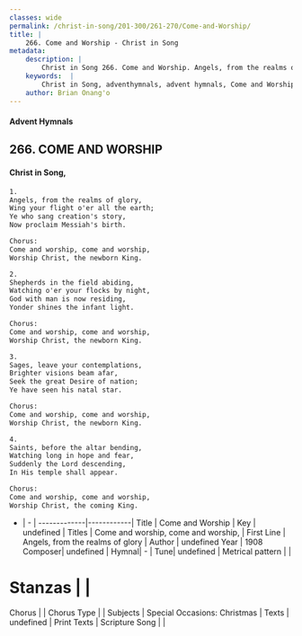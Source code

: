 ```yaml
---
classes: wide
permalink: /christ-in-song/201-300/261-270/Come-and-Worship/
title: |
    266. Come and Worship - Christ in Song
metadata:
    description: |
        Christ in Song 266. Come and Worship. Angels, from the realms of glory, Wing your flight o'er all the earth; Ye who sang creation's story, Now proclaim Messiah's birth. Chorus: Come and worship, come and worship, Worship Christ, the newborn King.
    keywords:  |
        Christ in Song, adventhymnals, advent hymnals, Come and Worship, Angels, from the realms of glory. Come and worship, come and worship,
    author: Brian Onang'o
---
```


#### Advent Hymnals
## 266. COME AND WORSHIP
####  Christ in Song,

```txt
1.
Angels, from the realms of glory,
Wing your flight o'er all the earth;
Ye who sang creation's story,
Now proclaim Messiah's birth.

Chorus:
Come and worship, come and worship,
Worship Christ, the newborn King.

2.
Shepherds in the field abiding,
Watching o'er your flocks by night,
God with man is now residing,
Yonder shines the infant light.  

Chorus:
Come and worship, come and worship,
Worship Christ, the newborn King.

3.
Sages, leave your contemplations,
Brighter visions beam afar,
Seek the great Desire of nation;
Ye have seen his natal star.  

Chorus:
Come and worship, come and worship,
Worship Christ, the newborn King.

4.
Saints, before the altar bending,
Watching long in hope and fear,
Suddenly the Lord descending,
In His temple shall appear.  

Chorus:
Come and worship, come and worship,
Worship Christ, the coming King.

```

- |   -  |
-------------|------------|
Title | Come and Worship |
Key | undefined |
Titles | Come and worship, come and worship, |
First Line | Angels, from the realms of glory |
Author | undefined
Year | 1908
Composer| undefined |
Hymnal|  - |
Tune| undefined |
Metrical pattern | |
# Stanzas |  |
Chorus |  |
Chorus Type |  |
Subjects | Special Occasions: Christmas |
Texts | undefined |
Print Texts | 
Scripture Song |  |
    
